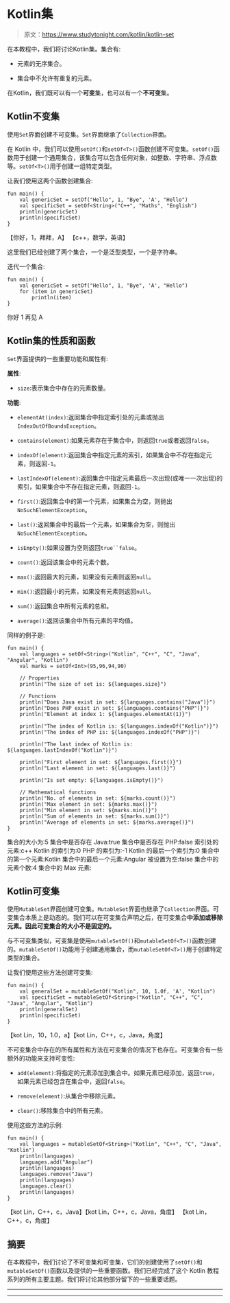 # Kotlin集

> 原文：<https://www.studytonight.com/kotlin/kotlin-set>

在本教程中，我们将讨论Kotlin集。集合有:

*   元素的无序集合。

*   集合中不允许有重复的元素。

在Kotlin，我们既可以有一个**可变**集，也可以有一个**不可变**集。

## Kotlin不变集

使用`Set`界面创建不可变集。`Set`界面继承了`Collection`界面。

在 Kotlin 中，我们可以使用`setOf()`和`setOf<T>()`函数创建不可变集。`setOf()`函数用于创建一个通用集合，该集合可以包含任何对象，如整数、字符串、浮点数等。`setOf<T>()`用于创建一组特定类型。

让我们使用这两个函数创建集合:

```
fun main() {
    val genericSet = setOf("Hello", 1, "Bye", 'A', "Hello")
    val specificSet = setOf<String>("C++", "Maths", "English")
    println(genericSet)
    println(specificSet)
}
```

【你好，1，拜拜，A】
【c++，数学，英语】

这里我们已经创建了两个集合，一个是泛型类型，一个是字符串。

迭代一个集合:

```
fun main() {
    val genericSet = setOf("Hello", 1, "Bye", 'A', "Hello")
    for (item in genericSet)
        println(item)
}
```

你好
1
再见
A

## Kotlin集的性质和函数

`Set`界面提供的一些重要功能和属性有:

**属性**:

*   `size`:表示集合中存在的元素数量。

**功能**:

*   `elementAt(index)`:返回集合中指定索引处的元素或抛出`IndexOutOfBoundsException`。

*   `contains(element)`:如果元素存在于集合中，则返回`true`或者返回`false`。

*   `indexOf(element)`:返回集合中指定元素的索引，如果集合中不存在指定元素，则返回`-1`。

*   `lastIndexOf(element)`:返回集合中指定元素最后一次出现(或唯一一次出现)的索引，如果集合中不存在指定元素，则返回`-1`。

*   `first()`:返回集合中的第一个元素，如果集合为空，则抛出`NoSuchElementException`。

*   `last()`:返回集合中的最后一个元素，如果集合为空，则抛出`NoSuchElementException`。

*   `isEmpty()`:如果设置为空则返回`true``false`。

*   `count()`:返回该集合中的元素个数。

*   `max()`:返回最大的元素，如果没有元素则返回`null`。

*   `min()`:返回最小的元素，如果没有元素则返回`null`。

*   `sum()`:返回集合中所有元素的总和。

*   `average()`:返回该集合中所有元素的平均值。

同样的例子是:

```
fun main() {
    val languages = setOf<String>("Kotlin", "C++", "C", "Java", "Angular", "Kotlin")
    val marks = setOf<Int>(95,96,94,90)

    // Properties
    println("The size of set is: ${languages.size}")

    // Functions
    println("Does Java exist in set: ${languages.contains("Java")}")
    println("Does PHP exist in set: ${languages.contains("PHP")}")
    println("Element at index 1: ${languages.elementAt(1)}")

    println("The index of Kotlin is: ${languages.indexOf("Kotlin")}")
    println("The index of PHP is: ${languages.indexOf("PHP")}")

    println("The last index of Kotlin is: ${languages.lastIndexOf("Kotlin")}")

    println("First element in set: ${languages.first()}")
    println("Last element in set: ${languages.last()}")

    println("Is set empty: ${languages.isEmpty()}")

    // Mathematical functions
    println("No. of elements in set: ${marks.count()}")
    println("Max element in set: ${marks.max()}")
    println("Min element in set: ${marks.min()}")
    println("Sum of elements in set: ${marks.sum()}")
    println("Average of elements in set: ${marks.average()}")
}
```

集合的大小为:5
集合中是否存在 Java:true
集合中是否存在 PHP:false
索引处的元素:c++
Kotlin 的索引为:0
PHP 的索引为:-1
Kotlin 的最后一个索引为:0
集合中的第一个元素:Kotlin
集合中的最后一个元素:Angular
被设置为空:false
集合中的元素个数:4
集合中的 Max 元素:

## Kotlin可变集

使用`MutableSet`界面创建可变集。`MutableSet`界面也继承了`Collection`界面。可变集合本质上是动态的。我们可以在可变集合声明之后，在可变集合**中添加或移除元素。因此可变集合的大小不是固定的。**

与不可变集类似，可变集是使用`mutableSetOf()`和`mutableSetOf<T>()`函数创建的。`mutableSetOf()`功能用于创建通用集合，而`mutableSetOf<T>()`用于创建特定类型的集合。

让我们使用这些方法创建可变集:

```
fun main() {
    val generalSet = mutableSetOf("Kotlin", 10, 1.0f, 'A', "Kotlin")
    val specificSet = mutableSetOf<String>("Kotlin", "C++", "C", "Java", "Angular", "Kotlin")
    println(generalSet)
    println(specificSet)
}
```

【kot Lin，10，1.0，a】【kot Lin，C++，c，Java，角度】

不可变集合中存在的所有属性和方法在可变集合的情况下也存在。可变集合有一些额外的功能来支持可变性:

*   `add(element)`:将指定的元素添加到集合中。如果元素已经添加，返回`true`，如果元素已经包含在集合中，返回`false`。

*   `remove(element)`:从集合中移除元素。

*   `clear()`:移除集合中的所有元素。

使用这些方法的示例:

```
fun main() {
    val languages = mutableSetOf<String>("Kotlin", "C++", "C", "Java", "Kotlin")
    println(languages)
    languages.add("Angular")
    println(languages)
    languages.remove("Java")
    println(languages)
    languages.clear()
    println(languages)
}
```

【kot Lin，C++，c，Java】【kot Lin，C++，c，Java，角度】
【kot Lin，C++，c，角度】

## 摘要

在本教程中，我们讨论了不可变集和可变集，它们的创建使用了`setOf()`和`mutableSetOf()`函数以及提供的一些重要函数。我们已经完成了这个 Kotlin 教程系列的所有主要主题。我们将讨论其他部分留下的一些重要话题。

* * *

* * *